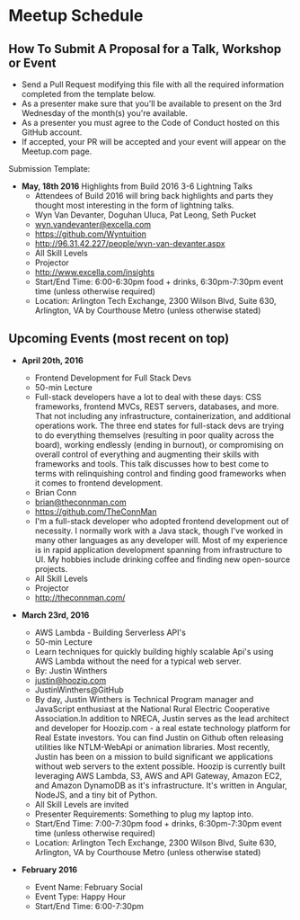 # Meetup Schedule

## How To Submit A Proposal for a Talk, Workshop or Event
* Send a Pull Request modifying this file with all the required information completed from the template below.
* As a presenter make sure that you'll be available to present on the 3rd Wednesday of the month(s) you're available.
* As a presenter you must agree to the Code of Conduct hosted on this GitHub account.
* If accepted, your PR will be accepted and your event will appear on the Meetup.com page.

Submission Template:
* **May, 18th 2016** 
  Highlights from Build 2016 
  3-6 Lightning Talks
  * Attendees of Build 2016 will bring back highlights and parts they thought most interesting in the form of lightning talks. 
  * Wyn Van Devanter, Doguhan Uluca, Pat Leong, Seth Pucket 
  * wyn.vandevanter@excella.com
  * https://github.com/Wyntuition
  * http://96.31.42.227/people/wyn-van-devanter.aspx
  * All Skill Levels
  * Projector
  * http://www.excella.com/insights
  * Start/End Time: 6:00-6:30pm food + drinks, 6:30pm-7:30pm event time (unless otherwise required)
  * Location: Arlington Tech Exchange, 2300 Wilson Blvd, Suite 630, Arlington, VA by Courthouse Metro (unless otherwise stated)

## Upcoming Events (most recent on top)
* **April 20th, 2016**
  * Frontend Development for Full Stack Devs
  * 50-min Lecture
  * Full-stack developers have a lot to deal with these days: CSS frameworks, frontend MVCs, REST servers, databases, and more. That not including any infrastructure, containerization, and additional operations work. The three end states for full-stack devs are trying to do everything themselves (resulting in poor quality across the board), working endlessly (ending in burnout), or compromising on overall control of everything and augmenting their skills with frameworks and tools. This talk discusses how to best come to terms with relinquishing control and finding good frameworks when it comes to frontend development.
  * Brian Conn
  * brian@theconnman.com
  * https://github.com/TheConnMan
  * I'm a full-stack developer who adopted frontend development out of necessity. I normally work with a Java stack, though I've worked in many other languages as any developer will. Most of my experience is in rapid application development spanning from infrastructure to UI. My hobbies include drinking coffee and finding new open-source projects.
  * All Skill Levels
  * Projector
  * http://theconnman.com/
 
* **March 23rd, 2016**
  * AWS Lambda - Building Serverless API's
  * 50-min Lecture
  * Learn techniques for quickly building highly scalable Api's using AWS Lambda without the need for a typical web server.
  * By: Justin Winthers
  * justin@hoozip.com
  * JustinWinthers@GitHub
  * By day, Justin Winthers is Technical Program manager and JavaScript enthusiast at the National Rural Electric Cooperative Association.In addition to NRECA, Justin serves as the lead architect and developer for Hoozip.com - a real estate technology platform for Real Estate investors. You can find Justin on Github often releasing utilities like NTLM-WebApi or animation libraries.  Most recently, Justin has been on a mission to build significant we applications without web servers to the extent possible.  Hoozip is currently built leveraging AWS Lambda, S3, AWS and API Gateway, Amazon EC2, and Amazon DynamoDB as it's infrastructure.  It's written in Angular, NodeJS, and a tiny bit of Python.
  * All Skill Levels are invited
  * Presenter Requirements: Something to plug my laptop into.
  * Start/End Time: 7:00-7:30pm food + drinks, 6:30pm-7:30pm event time (unless otherwise required)
  * Location: Arlington Tech Exchange, 2300 Wilson Blvd, Suite 630, Arlington, VA by Courthouse Metro (unless otherwise stated)

* **February 2016**
  * Event Name: February Social
  * Event Type: Happy Hour
  * Start/End Time: 6:00-7:30pm
